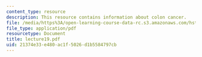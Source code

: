 ```yaml
---
content_type: resource
description: This resource contains information about colon cancer.
file: /media/https%3A/open-learning-course-data-rc.s3.amazonaws.com/hst-161-molecular-biology-and-genetics-in-modern-medicine-fall-2007/21374e33e480ac1f5026d1b5584797cb_lecture19.pdf
file_type: application/pdf
resourcetype: Document
title: lecture19.pdf
uid: 21374e33-e480-ac1f-5026-d1b5584797cb
---
```

